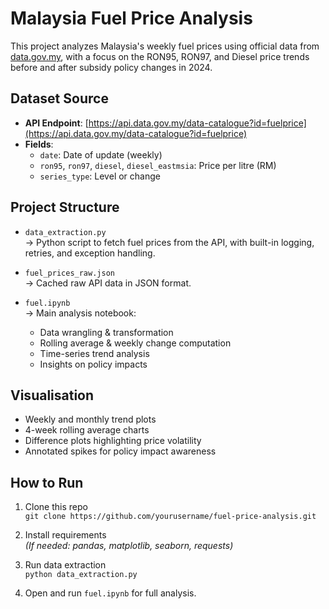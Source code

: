 # Malaysia Fuel Price Analysis
This project analyzes Malaysia's weekly fuel prices using official data from [data.gov.my](https://data.gov.my), with a focus on the RON95, RON97, and Diesel price trends before and after subsidy policy changes in 2024.

## Dataset Source

- **API Endpoint**: [https://api.data.gov.my/data-catalogue?id=fuelprice](https://api.data.gov.my/data-catalogue?id=fuelprice)
- **Fields**:
  - `date`: Date of update (weekly)
  - `ron95`, `ron97`, `diesel`, `diesel_eastmsia`: Price per litre (RM)
  - `series_type`: Level or change


## Project Structure

- `data_extraction.py`  
  → Python script to fetch fuel prices from the API, with built-in logging, retries, and exception handling.

- `fuel_prices_raw.json`  
  → Cached raw API data in JSON format.

- `fuel.ipynb`  
  → Main analysis notebook:
  - Data wrangling & transformation
  - Rolling average & weekly change computation
  - Time-series trend analysis
  - Insights on policy impacts


## Visualisation

- Weekly and monthly trend plots
- 4-week rolling average charts
- Difference plots highlighting price volatility
- Annotated spikes for policy impact awareness


## How to Run

1. Clone this repo  
   `git clone https://github.com/yourusername/fuel-price-analysis.git`

2. Install requirements  
   *(If needed: pandas, matplotlib, seaborn, requests)*

3. Run data extraction  
   `python data_extraction.py`

4. Open and run `fuel.ipynb` for full analysis.
